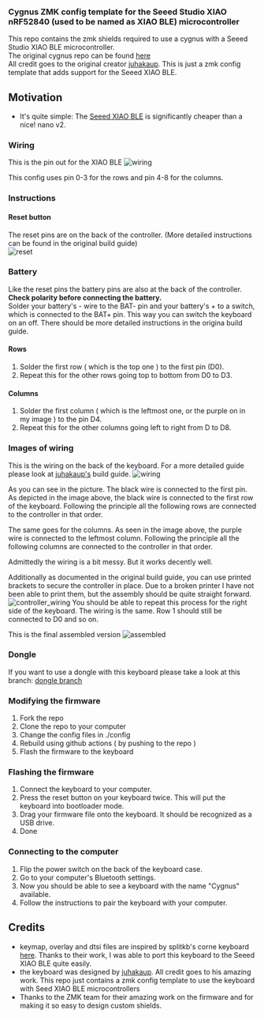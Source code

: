 ### Cygnus ZMK config template for the Seeed Studio XIAO nRF52840 (used to be named as XIAO BLE) microcontroller


This repo contains the zmk shields required to use a cygnus with a Seeed Studio XIAO BLE microcontroller.    
The original cygnus repo can be found [here](https://github.com/juhakaup/keyboards/tree/main/Cygnus%20v1.0)   
All credit goes to the original creator [juhakaup](https://github.com/juhakaup). This is just a zmk config template that adds support for the Seeed XIAO BLE.

## Motivation
- It's quite simple: The [Seeed XIAO BLE](https://www.seeedstudio.com/Seeed-XIAO-BLE-nRF52840-p-5201.html) is significantly cheaper than a nice! nano v2.

### Wiring
This is the pin out for the XIAO BLE
![wiring](https://files.seeedstudio.com/wiki/XIAO-BLE/pinout2.png)

This config uses pin 0-3 for the rows and pin 4-8 for the columns.      

### Instructions


#### Reset button
The reset pins are on the back of the controller. (More detailed instructions can be found in the original build guide)   
![reset](https://files.seeedstudio.com/wiki/XIAO-BLE/back-pinout-5.jpg)


### Battery
Like the reset pins the battery pins are also at the back of the controller.   
**Check polarity before connecting the battery.**   
Solder your battery's - wire to the BAT- pin and your battery's + to a switch, which is connected to the BAT+ pin. This way you can switch the keyboard on an off. There should be more detailed instructions in the origina build guide.


#### Rows
1. Solder the first row ( which is the top one ) to the first pin (D0).    
2. Repeat this for the other rows going top to bottom from D0 to D3.


#### Columns
1. Solder the first column ( which is the leftmost one, or the purple on in my image ) to the pin D4.
2. Repeat this for the other columns going left to right from D to D8.




### Images of wiring 

This is the wiring on the back of the keyboard. For a more detailed guide please look at [juhakaup's](https://github.com/juhakaup/keyboards/tree/main/Cygnus%20v1.0) build guide.
![wiring](./imgs/wiring.jpg)


As you can see in the picture. The black wire is connected to the first pin. As depicted in the image above, the black wire is connected to the first row of the keyboard. Following the principle all the following rows are connected to the controller in that order.   

The same goes for the columns. As seen in the image above, the purple wire is connected to the leftmost column. Following the principle all the following columns are connected to the controller in that order.


Admittedly the wiring is a bit messy. But it works decently well.

Additionally as documented in the original build guide, you can use printed brackets to secure the controller in place. Due to a broken printer I have not been able to print them, but the assembly should be quite straight forward.
![controller_wiring](./imgs/controller.jpg)
You should be able to repeat this process for the right side of the keyboard. The wiring is the same. Row 1 should still be connected to D0 and so on.

This is the final assembled version
![assembled](./imgs/final.jpg)  


### Dongle
If you want to use a dongle with this keyboard please take a look at this branch: [dongle branch](https://github.com/vuoz/cygnus-xiao-ble/tree/dongle)

### Modifying the firmware
1. Fork the repo
2. Clone the repo to your computer
3. Change the config files in ./config
4. Rebuild using github actions ( by pushing to the repo )
5. Flash the firmware to the keyboard

### Flashing the firmware

1. Connect the keyboard to your computer.
2. Press the reset button on your keyboard twice. This will put the keyboard into bootloader mode.
3. Drag your firmware file onto the keyboard. It should be recognized as a USB drive.
4. Done


### Connecting to the computer
1. Flip the power switch on the back of the keyboard case.
2. Go to your computer's Bluetooth settings.
3. Now you should be able to see a keyboard with the name "Cygnus" available.
4. Follow the instructions to pair the keyboard with your computer.
## Credits
- keymap, overlay and dtsi files are inspired by splitkb's corne keyboard [here](https://github.com/zmkfirmware/zmk/tree/main/app/boards/shields/splitkb_aurora_corne). Thanks to their work, I was able to port this keyboard to the Seeed XIAO BLE quite easily.
- the keyboard was designed by [juhakaup](https://github.com/juhakaup). All credit goes to his amazing work. This repo just contains a zmk config template to use the keyboard with Seed XIAO BLE microcontrollers
- Thanks to the ZMK team for their amazing work on the firmware and for making it so easy to design custom shields.
